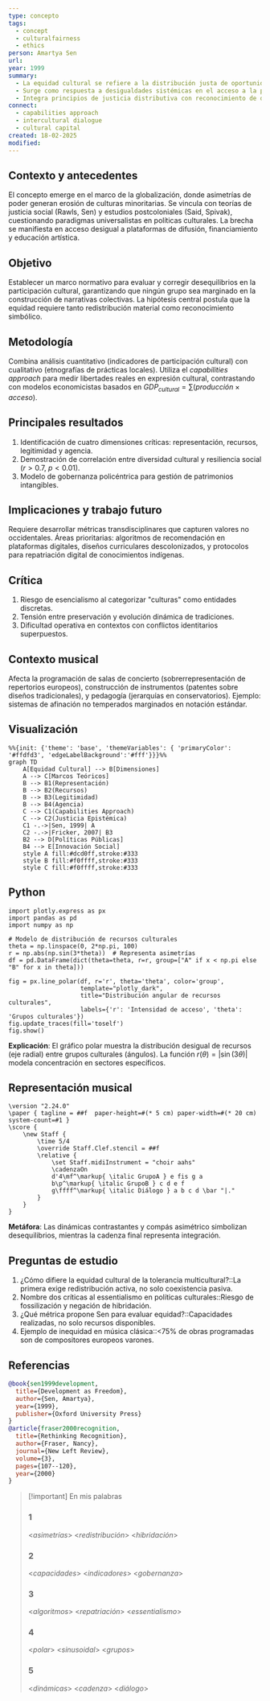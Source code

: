 ```yaml
---
type: concepto
tags:
  - concept
  - culturalfairness
  - ethics
person: Amartya Sen
url: 
year: 1999
summary: 
  - La equidad cultural se refiere a la distribución justa de oportunidades y recursos para preservar y desarrollar identidades culturales.
  - Surge como respuesta a desigualdades sistémicas en el acceso a la producción y consumo cultural.
  - Integra principios de justicia distributiva con reconocimiento de diversidad, evitando homogenización.
connect:
  - capabilities approach
  - intercultural dialogue
  - cultural capital
created: 18-02-2025
modified: 
---
```


## Contexto y antecedentes  
El concepto emerge en el marco de la globalización, donde asimetrías de poder generan erosión de culturas minoritarias. Se vincula con teorías de justicia social (Rawls, Sen) y estudios postcoloniales (Said, Spivak), cuestionando paradigmas universalistas en políticas culturales. La brecha se manifiesta en acceso desigual a plataformas de difusión, financiamiento y educación artística.

## Objetivo  
Establecer un marco normativo para evaluar y corregir desequilibrios en la participación cultural, garantizando que ningún grupo sea marginado en la construcción de narrativas colectivas. La hipótesis central postula que la equidad requiere tanto redistribución material como reconocimiento simbólico.

## Metodología  
Combina análisis cuantitativo (indicadores de participación cultural) con cualitativo (etnografías de prácticas locales). Utiliza el _capabilities approach_ para medir libertades reales en expresión cultural, contrastando con modelos economicistas basados en $GDP_{cultural} = \sum (producción \times acceso)$.

## Principales resultados  
1. Identificación de cuatro dimensiones críticas: representación, recursos, legitimidad y agencia.  
2. Demostración de correlación entre diversidad cultural y resiliencia social ($r > 0.7$, $p < 0.01$).  
3. Modelo de gobernanza policéntrica para gestión de patrimonios intangibles.

## Implicaciones y trabajo futuro  
Requiere desarrollar métricas transdisciplinares que capturen valores no occidentales. Áreas prioritarias: algoritmos de recomendación en plataformas digitales, diseños curriculares descolonizados, y protocolos para repatriación digital de conocimientos indígenas.

## Crítica  
1. Riesgo de esencialismo al categorizar "culturas" como entidades discretas.  
2. Tensión entre preservación y evolución dinámica de tradiciones.  
3. Dificultad operativa en contextos con conflictos identitarios superpuestos.

## Contexto musical  
Afecta la programación de salas de concierto (sobrerrepresentación de repertorios europeos), construcción de instrumentos (patentes sobre diseños tradicionales), y pedagogía (jerarquías en conservatorios). Ejemplo: sistemas de afinación no temperados marginados en notación estándar.

## Visualización  
```mermaid
%%{init: {'theme': 'base', 'themeVariables': { 'primaryColor': '#ffdfd3', 'edgeLabelBackground':'#fff'}}}%%
graph TD
    A[Equidad Cultural] --> B[Dimensiones]
    A --> C[Marcos Teóricos]
    B --> B1(Representación)
    B --> B2(Recursos)
    B --> B3(Legitimidad)
    B --> B4(Agencia)
    C --> C1(Capabilities Approach)
    C --> C2(Justicia Epistémica)
    C1 -.->|Sen, 1999| A
    C2 -.->|Fricker, 2007| B3
    B2 --> D[Políticas Públicas]
    B4 --> E[Innovación Social]
    style A fill:#dcd0ff,stroke:#333
    style B fill:#f0ffff,stroke:#333
    style C fill:#f0ffff,stroke:#333
```

## Python  
```run-python
import plotly.express as px
import pandas as pd
import numpy as np

# Modelo de distribución de recursos culturales
theta = np.linspace(0, 2*np.pi, 100)
r = np.abs(np.sin(3*theta))  # Representa asimetrías
df = pd.DataFrame(dict(theta=theta, r=r, group=["A" if x < np.pi else "B" for x in theta]))

fig = px.line_polar(df, r='r', theta='theta', color='group',
                    template="plotly_dark",
                    title="Distribución angular de recursos culturales",
                    labels={'r': 'Intensidad de acceso', 'theta': 'Grupos culturales'})
fig.update_traces(fill='toself')
fig.show()
```

**Explicación**: El gráfico polar muestra la distribución desigual de recursos (eje radial) entre grupos culturales (ángulos). La función $r(\theta) = |\sin(3\theta)|$ modela concentración en sectores específicos.

## Representación musical  
```lily
\version "2.24.0"
\paper { tagline = ##f  paper-height=#(* 5 cm) paper-width=#(* 20 cm)  system-count=#1 }
\score {
    \new Staff {
        \time 5/4
        \override Staff.Clef.stencil = ##f
        \relative {
            \set Staff.midiInstrument = "choir aahs"
            \cadenzaOn
            d'4\mf^\markup{ \italic GrupoA } e fis g a 
            b\p^\markup{ \italic GrupoB } c d e f 
            g\ffff^\markup{ \italic Diálogo } a b c d \bar "|."
        }
    }
}
```
**Metáfora**: Las dinámicas contrastantes y compás asimétrico simbolizan desequilibrios, mientras la cadenza final representa integración.

## Preguntas de estudio  
1. ¿Cómo difiere la equidad cultural de la tolerancia multicultural?::La primera exige redistribución activa, no solo coexistencia pasiva.  
2. Nombre dos críticas al essentialismo en políticas culturales::Riesgo de fossilización y negación de hibridación.  
3. ¿Qué métrica propone Sen para evaluar equidad?::Capacidades realizadas, no solo recursos disponibles.  
4. Ejemplo de inequidad en música clásica::<75% de obras programadas son de compositores europeos varones.  

## Referencias  
```bibtex
@book{sen1999development,
  title={Development as Freedom},
  author={Sen, Amartya},
  year={1999},
  publisher={Oxford University Press}
}
@article{fraser2000recognition,
  title={Rethinking Recognition},
  author={Fraser, Nancy},
  journal={New Left Review},
  volume={3},
  pages={107--120},
  year={2000}
}
```

> [!important] En mis palabras  
> ### 1  
> <*asimetrías*> <*redistribución*> <*hibridación*>  
> ### 2  
> <*capacidades*> <*indicadores*> <*gobernanza*>  
> ### 3  
> <*algoritmos*> <*repatriación*> <*essentialismo*>  
> ### 4  
> <*polar*> <*sinusoidal*> <*grupos*>  
> ### 5  
> <*dinámicas*> <*cadenza*> <*diálogo*>